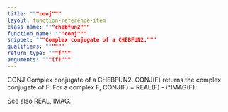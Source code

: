```yaml
---
title: """conj"""
layout: function-reference-item
class_name: """chebfun2"""
function_name: """conj"""
snippet: """Complex conjugate of a CHEBFUN2."""
qualifiers: """"""
return_type: """f"""
arguments: """(f)"""
---
```


 CONJ   Complex conjugate of a CHEBFUN2.
    CONJ(F) returns the complex conjugate of F.  For a complex F, CONJ(F) =
    REAL(F) - i*IMAG(F).
 
  See also REAL, IMAG. 
